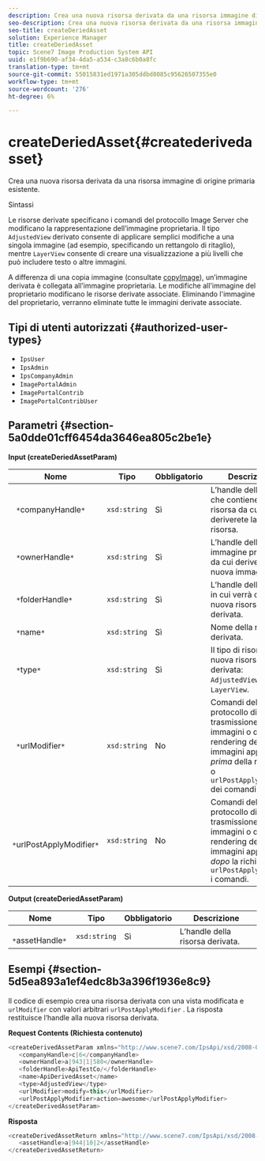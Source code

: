 ```yaml
---
description: Crea una nuova risorsa derivata da una risorsa immagine di origine primaria esistente.
seo-description: Crea una nuova risorsa derivata da una risorsa immagine di origine primaria esistente.
seo-title: createDeriedAsset
solution: Experience Manager
title: createDeriedAsset
topic: Scene7 Image Production System API
uuid: e1f9b690-af34-4da5-a534-c3a8c6b0a8fc
translation-type: tm+mt
source-git-commit: 55015831ed1971a305ddbd8085c95626507355e0
workflow-type: tm+mt
source-wordcount: '276'
ht-degree: 6%

---
```



# createDeriedAsset{#createderivedasset}

Crea una nuova risorsa derivata da una risorsa immagine di origine primaria esistente.

Sintassi

<!--<a id="section_FE43FF204ED644C2AC901AF45982E942"></a>-->

Le risorse derivate specificano i comandi del protocollo Image Server che modificano la rappresentazione dell’immagine proprietaria. Il tipo `AdjustedView` derivato consente di applicare semplici modifiche a una singola immagine (ad esempio, specificando un rettangolo di ritaglio), mentre `LayerView` consente di creare una visualizzazione a più livelli che può includere testo o altre immagini.

A differenza di una copia immagine (consultate [copyImage](../../../operations/c-operations-intro/c-methods/r-copy-image.md#reference-0785131e690b4ad08be69172023f35d0)), un’immagine derivata è collegata all’immagine proprietaria. Le modifiche all&#39;immagine del proprietario modificano le risorse derivate associate. Eliminando l&#39;immagine del proprietario, verranno eliminate tutte le immagini derivate associate.

## Tipi di utenti autorizzati {#authorized-user-types}

* `IpsUser`
* `IpsAdmin`
* `IpsCompanyAdmin`
* `ImagePortalAdmin`
* `ImagePortalContrib`
* `ImagePortalContribUser`

## Parametri {#section-5a0dde01cff6454da3646ea805c2be1e}

**Input (createDeriedAssetParam)**

| Nome | Tipo | Obbligatorio | Descrizione |
|---|---|---|---|
| ` *`companyHandle`*` | `xsd:string` | Sì | L’handle della società che contiene la risorsa da cui deriverete la nuova risorsa. |
| ` *`ownerHandle`*` | `xsd:string` | Sì | L’handle della risorsa immagine principale da cui deriverà la nuova immagine. |
| ` *`folderHandle`*` | `xsd:string` | Sì | L’handle della cartella in cui verrà creata la nuova risorsa derivata. |
| ` *`name`*` | `xsd:string` | Sì | Nome della risorsa derivata. |
| ` *`type`*` | `xsd:string` | Sì | Il tipo di risorsa della nuova risorsa derivata: `AdjustedView` o `LayerView`. |
| ` *`urlModifier`*` | `xsd:string` | No | Comandi del protocollo di trasmissione delle immagini o di rendering delle immagini applicati *prima* della richiesta o `urlPostApplyModifier` dei comandi. |
| ` *`urlPostApplyModifier`*` | `xsd:string` | No | Comandi del protocollo di trasmissione delle immagini o di rendering delle immagini applicati *dopo* la richiesta o `urlPostApplyModifier` i comandi. |

**Output (createDeriedAssetParam)**

| Nome | Tipo | Obbligatorio | Descrizione |
|---|---|---|---|
| ` *`assetHandle`*` | `xsd:string` | Sì | L’handle della risorsa derivata. |

## Esempi {#section-5d5ea893a1ef4edc8b3a396f1936e8c9}

Il codice di esempio crea una risorsa derivata con una vista modificata e `urlModifier` con valori arbitrari `urlPostApplyModifier` . La risposta restituisce l’handle alla nuova risorsa derivata.

**Request Contents (Richiesta contenuto)**

```java
<createDerivedAssetParam xmlns="http://www.scene7.com/IpsApi/xsd/2008-01-15">
   <companyHandle>c|6</companyHandle>
   <ownerHandle>a|943|1|580</ownerHandle>
   <folderHandle>ApiTestCo/</folderHandle>
   <name>ApiDerivedAsset</name>
   <type>AdjustedView</type>
   <urlModifier>modify=this</urlModifier>
   <urlPostApplyModifier>action=awesome</urlPostApplyModifier>
</createDerivedAssetParam>
```

**Risposta**

```java
<createDerivedAssetReturn xmlns="http://www.scene7.com/IpsApi/xsd/2008-01-15">
   <assetHandle>a|944|10|2</assetHandle>
</createDerivedAssetReturn>
```

